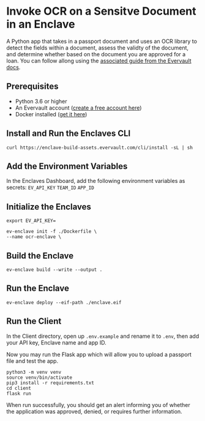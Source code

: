 # Invoke OCR on a Sensitve Document in an Enclave

A Python app that takes in a passport document and uses an OCR library to detect the fields within a document, assess the validty of the document, and determine whether based on the document you are approved for a loan. You can follow allong using the [associated guide from the Evervault docs](https://docs.evervault.com/guides/lending-enclave).


## Prerequisites

- Python 3.6 or higher
- An Evervault account ([create a free account here](https://app.evervault.com/register))
- Docker installed ([get it here](https://docs.docker.com/get-docker/))


## Install and Run the Enclaves CLI

```
curl https://enclave-build-assets.evervault.com/cli/install -sL | sh
```


## Add the Environment Variables
In the Enclaves Dashboard, add the following environment variables as secrets:
`EV_API_KEY`
`TEAM_ID`
`APP_ID`


## Initialize the Enclaves

```
export EV_API_KEY=

ev-enclave init -f ./Dockerfile \
--name ocr-enclave \
```


## Build the Enclave

`ev-enclave build --write --output .`


## Run the Enclave

`ev-enclave deploy --eif-path ./enclave.eif`

## Run the Client

In the Client directory, open up `.env.example` and rename it to `.env`, then add your API key, Enclave name and app ID.

Now you may run the Flask app which will allow you to upload a passport file and test the app. 

```
python3 -m venv venv
source venv/bin/activate
pip3 install -r requirements.txt
cd client
flask run
```

When run successfully, you should get an alert informing you of whether the application was approved, denied, or requires further information.
